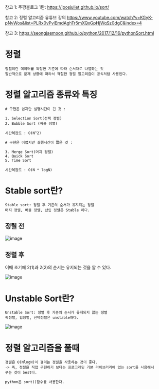 참고 1: 주짱블로그 1탄: https://joosjuliet.github.io/sort/

참고 2: 정렬 알고리즘 유튜브 강의
https://www.youtube.com/watch?v=KGyK-pNvWos&list=PLRx0vPvlEmdAghTr5mXQxGpHjWqSz0dgC&index=4

참고 3: https://seongjaemoon.github.io/python/2017/12/16/pythonSort.html
# 정렬
```
정렬이란 데이터를 특정한 기준에 따라 순서대로 나열하는 것
일반적으로 문제 상황에 따라서 적절한 정렬 알고리즘이 공식처럼 사용된다.
```
# 정렬 알고리즘 종류와 특징
```
# 구현은 쉽지만 실행시간이 긴 것 : 

1. Selection Sort(선택 정렬)
2. Bubble Sort (버블 정렬) 

시간복잡도 : O(N^2)

# 구현은 어렵지만 실행시간이 짧은 것 :

3. Merge Sort(머지 정렬) 
4. Quick Sort 
5. Time Sort 

시간복잡도 : O(N * logN)
```

# Stable sort란?

```
Stable sort: 정렬 후 기존의 순서가 유지되는 정렬
머지 정렬, 버블 정렬, 삽입 정렬은 Stable 하다.
```

## 정렬 전

![image](https://user-images.githubusercontent.com/87055456/133380400-ca4170f1-6a69-4707-bb78-dd976f5926ef.png)

## 정렬 후

이때 초기에 2(1)과 2(2)의 순서는  유지되는 것을 알 수 있다.

![image](https://user-images.githubusercontent.com/87055456/133379870-41e8c858-9d3c-46e5-bd1f-3810b9c315dd.png)

# Unstable Sort란?
```
Unstable Sort: 정렬 후 기존의 순서가 유지되지 않는 정렬
퀵정렬, 힙정렬, 선택정렬은 unstable하다.
```
![image](https://user-images.githubusercontent.com/87055456/133380688-465b3d06-bed6-4aea-8efc-3fe974ba6ae7.png)

# 정렬 알고리즘을 풀때 
```
정렬은 O(NlogN)이 걸리는 정렬을 사용하는 것이 좋다. 
-> 즉, 정렬을 직접 구현하기 보다는 프로그래밍 기본 라이브러리에 있는 sort를 사용해서 푸는 것이 best다.

python은 sort()함수를 사용한다.
```
